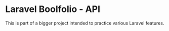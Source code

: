 # Laravel Boolfolio - API

This is part of a bigger project intended to practice various Laravel features.